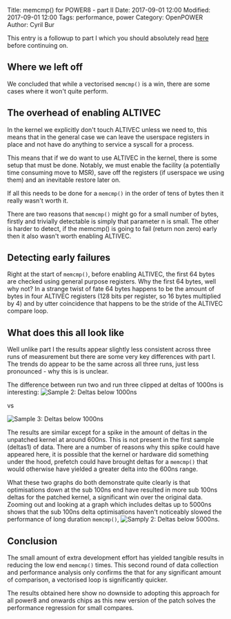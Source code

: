 Title: memcmp() for POWER8 - part II
Date: 2017-09-01 12:00
Modified: 2017-09-01 12:00
Tags: performance, power
Category: OpenPOWER
Author: Cyril Bur

This entry is a followup to part I which you should absolutely read
[here]({filename}2017-08-07-power8_memcmp.markdown) before continuing
on.

## Where we left off ##
We concluded that while a vectorised `memcmp()` is a win, there are
some cases where it won't quite perform.

## The overhead of enabling ALTIVEC ##
In the kernel we explicitly don't touch ALTIVEC unless we need to,
this means that in the general case we can leave the userspace
registers in place and not have do anything to service a syscall for a
process.

This means that if we do want to use ALTIVEC in the kernel, there is
some setup that must be done. Notably, we must enable the facility (a
potentially time consuming move to MSR), save off the registers (if
userspace we using them) and an inevitable restore later on.

If all this needs to be done for a `memcmp()` in the order of tens of
bytes then it really wasn't worth it.

There are two reasons that `memcmp()` might go for a small number of
bytes, firstly and trivially detectable is simply that parameter n is
small. The other is harder to detect, if the memcmp() is going to fail
(return non zero) early then it also wasn't worth enabling ALTIVEC.

## Detecting early failures ##
Right at the start of `memcmp()`, before enabling ALTIVEC, the first
64 bytes are checked using general purpose registers. Why the first 64
bytes, well why not? In a strange twist of fate 64 bytes happens to be
the amount of bytes in four ALTIVEC registers (128 bits per register,
so 16 bytes multiplied by 4) and by utter coincidence that happens to
be the stride of the ALTIVEC compare loop.

## What does this all look like ##
Well unlike part I the results appear slightly less consistent across
three runs of measurement but there are some very key differences with
part I. The trends do appear to be the same across all three runs,
just less pronounced - why this is is unclear.

The difference between run two and run three clipped at deltas of
1000ns is interesting:
![Sample 2: Deltas below 1000ns][1]

vs

![Sample 3: Deltas below 1000ns][2]

The results are similar except for a spike in the amount of deltas in
the unpatched kernel at around 600ns. This is not present in the first
sample (deltas1) of data. There are a number of reasons why this spike
could have appeared here, it is possible that the kernel or hardware
did something under the hood, prefetch could have brought deltas for a
`memcmp()` that would otherwise have yielded a greater delta into the
600ns range.

What these two graphs do both demonstrate quite clearly is that
optimisations down at the sub 100ns end have resulted in more sub
100ns deltas for the patched kernel, a significant win over the
original data. Zooming out and looking at a graph which includes
deltas up to 5000ns shows that the sub 100ns delta optimisations
haven't noticeably slowed the performance of long duration `memcmp()`,
![Samply 2: Deltas below 5000ns][3].

## Conclusion ##
The small amount of extra development effort has yielded tangible
results in reducing the low end `memcmp()` times. This second round of
data collection and performance analysis only confirms the that for
any significant amount of comparison, a vectorised loop is
significantly quicker.

The results obtained here show no downside to adopting this approach
for all power8 and onwards chips as this new version of the patch
solves the performance regression for small compares.

[1]: /images/power8_memcmp/v2deltas2-1000.png "Sample 2: Deltas below 1000ns"
[2]: /images/power8_memcmp/v2deltas3-1000.png "Sample 3: Deltas below 1000ns"
[3]: /images/power8_memcmp/v2deltas2-5000.png "Sample 2: Deltas below 5000ns"
